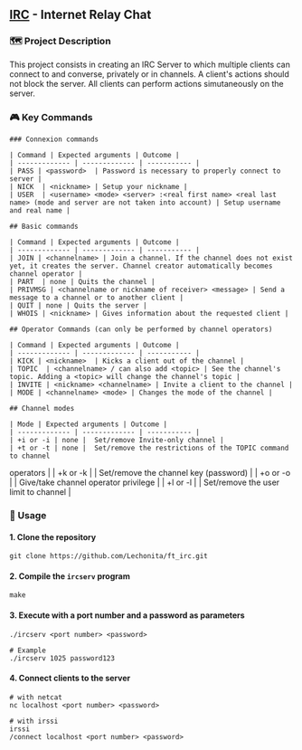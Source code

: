 ## [IRC](https://datatracker.ietf.org/doc/html/rfc1459) - Internet Relay Chat


### 🗺️ Project Description

This project consists in creating an IRC Server to which multiple clients can connect to and converse, privately or in channels.
A client's actions should not block the server. All clients can perform actions simutaneously on the server.



### 🎮 Key Commands

	### Connexion commands

	| Command | Expected arguments | Outcome |
	| ------------- | ------------- | ----------- |
	| PASS | <password>  | Password is necessary to properly connect to server |
	| NICK  | <nickname> | Setup your nickname |
	| USER  | <username> <mode> <server> :<real first name> <real last name> (mode and server are not taken into account) | Setup username and real name |
	
	## Basic commands

	| Command | Expected arguments | Outcome |
	| ------------- | ------------- | ----------- |
	| JOIN | <channelname> | Join a channel. If the channel does not exist yet, it creates the server. Channel creator automatically becomes channel operator |
	| PART  | none | Quits the channel |
	| PRIVMSG | <channelname or nickname of receiver> <message> | Send a message to a channel or to another client |
	| QUIT | none | Quits the server |
	| WHOIS | <nickname> | Gives information about the requested client |

	## Operator Commands (can only be performed by channel operators)

	| Command | Expected arguments | Outcome |
	| ------------- | ------------- | ----------- |
	| KICK | <nickname>  | Kicks a client out of the channel |
	| TOPIC  | <channelname> / can also add <topic> | See the channel's topic. Adding a <topic> will change the channel's topic |
	| INVITE | <nickname> <channelname> | Invite a client to the channel |
	| MODE | <channelname> <mode> | Changes the mode of the channel |

	## Channel modes

	| Mode | Expected arguments | Outcome |
	| ------------- | ------------- | ----------- |
	| +i or -i | none |  Set/remove Invite-only channel |
	| +t or -t | none |  Set/remove the restrictions of the TOPIC command to channel
operators |
	| +k or -k | <password> | Set/remove the channel key (password) |
	| +o or -o | <nickname> | Give/take channel operator privilege |
	| +l or -l | <number> | Set/remove the user limit to channel |



### 🚀 Usage

#### 1. Clone the repository

```shell
git clone https://github.com/Lechonita/ft_irc.git
```

#### 2. Compile the ```ircserv``` program

```shell
make
```

#### 3. Execute with a port number and a password as parameters

```shell
./ircserv <port number> <password>

# Example
./ircserv 1025 password123
```

#### 4. Connect clients to the server

```shell
# with netcat
nc localhost <port number> <password>

# with irssi
irssi
/connect localhost <port number> <password>
```
